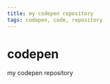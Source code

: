 ```yaml
---
title: my codepen repository
tags: codepen, code, repository
---
```


# codepen
my codepen repository
